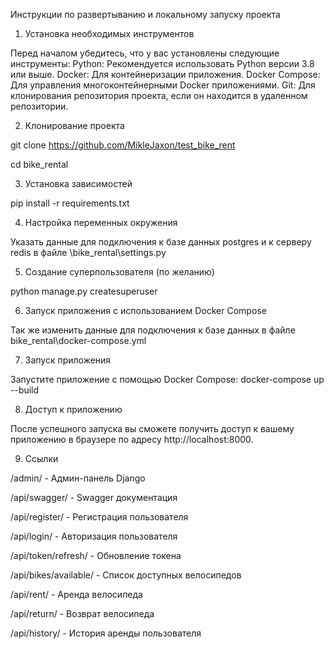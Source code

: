 Инструкции по развертыванию и локальному запуску проекта

1. Установка необходимых инструментов

Перед началом убедитесь, что у вас установлены следующие инструменты:
Python: Рекомендуется использовать Python версии 3.8 или выше.
Docker: Для контейнеризации приложения.
Docker Compose: Для управления многоконтейнерными Docker приложениями.
Git: Для клонирования репозитория проекта, если он находится в удаленном репозитории.

2. Клонирование проекта

git clone https://github.com/MikleJaxon/test_bike_rent

cd bike_rental

3. Установка зависимостей

pip install -r requirements.txt

4. Настройка переменных окружения

Указать данные для подключения к базе данных postgres и к серверу redis в файле \bike_rental\settings.py

5. Создание суперпользователя (по желанию)

python manage.py createsuperuser

6. Запуск приложения с использованием Docker Compose

Так же изменить данные для подключения к базе данных в файле bike_rental\docker-compose.yml

7. Запуск приложения

Запустите приложение с помощью Docker Compose:
docker-compose up --build

8. Доступ к приложению

После успешного запуска вы сможете получить доступ к вашему приложению в браузере по адресу http://localhost:8000.

9. Ссылки

/admin/ - Админ-панель Django

/api/swagger/ - Swagger документация

/api/register/ - Регистрация пользователя

/api/login/ - Авторизация пользователя

/api/token/refresh/ - Обновление токена

/api/bikes/available/ - Список доступных велосипедов

/api/rent/ - Аренда велосипеда

/api/return/ - Возврат велосипеда

/api/history/ - История аренды пользователя







